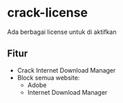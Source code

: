 # crack-license
Ada berbagai license untuk di aktifkan

## Fitur
- Crack Internet Download Manager
- Block semua website:
    - Adobe
    - Internet Download Manager